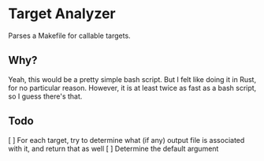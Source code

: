 # Target Analyzer

Parses a Makefile for callable targets.


## Why?

Yeah, this would be a pretty simple bash script. 
But I felt like doing it in Rust, for no particular reason.
However, it is at least twice as fast as a bash script, so I guess there's that.


## Todo

[ ] For each target, try to determine what (if any) output file is associated with it, and return that as well
[ ] Determine the default argument

